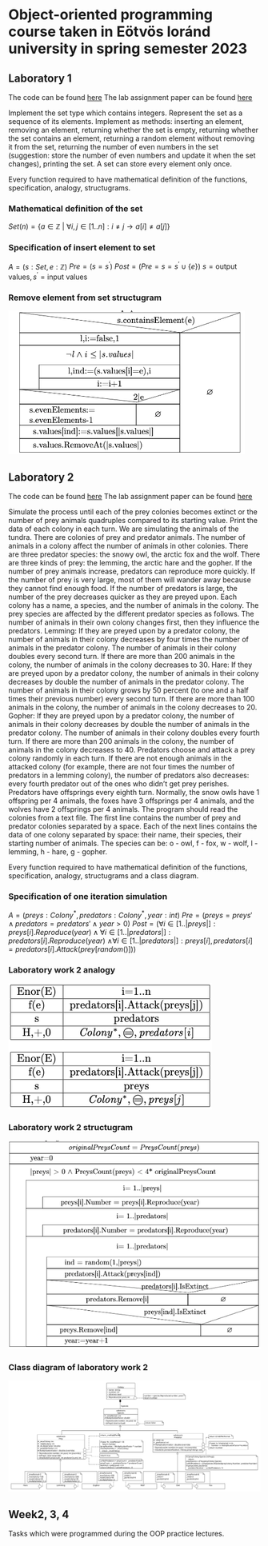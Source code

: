 # Object-oriented programming course taken in Eötvös loránd university in spring semester 2023

## Laboratory 1

The code can be found [here](/Laboratory1/Set/)
The lab assignment paper can be found [here](/Laboratory1/LaboratoryPaper.pdf)

Implement the set type which contains integers. Represent the set as a sequence of its elements. Implement as methods: inserting an element, removing an element, returning whether the set is empty, returning whether the set contains an element, returning a random element without removing it from the set, returning the number of even numbers in the set (suggestion: store the number of even numbers and update it when the set changes), printing the set. A set can store every element only once.

Every function required to have mathematical definition of the functions, specification, analogy, structugrams.
### Mathematical definition of the set

$Set(n) = \{a\in \mathbb{Z} \ | \  \forall i,j \in [1..n] : i \neq j \rightarrow a[i] \ne a[j]\}$
### Specification of insert element to set
$A=(s:Set, e:\mathbb{Z})$
$Pre=(s=s^{\prime})$
$Post=( Pre  = s = s ^\prime\cup\{e\})$
$s=\text{output values}, s^\prime=\text{input values}$

### Remove element from set structugram
![image](/Images/Structugram.png)

## Laboratory 2

The code can be found [here](/Laboratory2/Simulation/)
The lab assignment paper can be found [here](/Laboratory2/LaboratoryPaper.pdf)

Simulate the process until each of the prey colonies becomes extinct or the number of prey animals quadruples compared to its starting value. Print the data of each colony in each turn.
We are simulating the animals of the tundra. There are colonies of prey and predator animals. The number of animals in a colony affect the number of animals in other colonies. There are three predator species: the snowy owl, the arctic fox and the wolf. There are three kinds of prey: the lemming, the arctic hare and the gopher.
If the number of prey animals increase, predators can reproduce more quickly. If the number of prey is very large, most of them will wander away because they cannot find enough food. If the number of predators is large, the number of the prey decreases quicker as they are preyed upon.
Each colony has a name, a species, and the number of animals in the colony. The prey species are affected by the different predator species as follows. The number of animals in their own colony changes first, then they influence the predators.
Lemming: If they are preyed upon by a predator colony, the number of animals in their colony decreases by four times the number of animals in the predator colony. The number of animals in their colony doubles every second turn. If there are more than 200 animals in the colony, the number of animals in the colony decreases to 30.
Hare: If they are preyed upon by a predator colony, the number of animals in their colony decreases by double the number of animals in the predator colony. The number of animals in their colony grows by 50 percent (to one and a half times their previous number) every second turn. If there are more than 100 animals in the colony, the number of animals in the colony decreases to 20.
Gopher: If they are preyed upon by a predator colony, the number of animals in their colony decreases by double the number of animals in the predator colony. The number of animals in their colony doubles every fourth turn. If there are more than 200 animals in the colony, the number of animals in the colony decreases to 40.
Predators choose and attack a prey colony randomly in each turn. If there are not enough animals in the attacked colony (for example, there are not four times the number of predators in a lemming colony), the number of predators also decreases: every fourth predator out of the ones who didn’t get prey perishes. Predators have offsprings every eighth turn. Normally, the snow owls have 1 offspring per 4 animals, the foxes have 3 offsprings per 4 animals, and the wolves have 2 offsprings per 4 animals.
The program should read the colonies from a text file. The first line contains the number of prey and predator colonies separated by a space. Each of the next lines contains the data of one colony separated by space: their name, their species, their starting number of animals. The species can be: o - owl, f - fox, w - wolf, l - lemming, h - hare, g - gopher.

Every function required to have mathematical definition of the functions, specification, analogy, structugrams and a class diagram.

### Specification of one iteration simulation
$A=(preys:Colony^*, predators:Colony^*, year:int)$
$Pre=(preys=preys' \land predators = predators' \land year>0)$
$Post = (\forall i\in[1..|preys|] : preys[i].Reproduce(year)\land \forall i\in[1..|predators|]:predators[i].Reproduce(year)$
$\land \forall i \in [1..|predators|]: preys[i],predators[i] = predators[i].Attack(prey[random()]))$
### Laboratory work 2 analogy
![image](./Images/Lab2Analogy.png)
### Laboratory work 2 structugram
![image](/Images/Lab2Structugram.png)

### Class diagram of laboratory work 2
![image](/Images/Lab2ClassDiagram.png)

## Week2, 3, 4
Tasks which were programmed during the OOP practice lectures.
